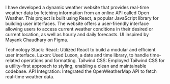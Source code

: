 I have developed a dynamic weather website that provides real-time weather data by fetching information from an online API called Open Weather. This project is built using React, a popular JavaScript library for building user interfaces. The website offers a user-friendly interface allowing users to access current weather conditions in their desired or current location, as well as hourly and daily forecasts. UI inspired by Mayank Chaudhary on Figma.

Technology Stack:
React: Utilized React to build a modular and efficient user interface.
Luxon: Used Luxon, a date and time library, to handle time-related operations and formatting.
Tailwind CSS: Employed Tailwind CSS for a utility-first approach to styling, enabling a clean and maintainable codebase.
API Integration: Integrated the OpenWeatherMap API to fetch real-time weather data.

